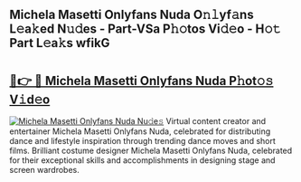## Michela Masetti Onlyfans Nuda O𝚗𝚕yf𝚊ns L𝚎a𝚔ed N𝚞𝚍es - Part-VSa P𝚑𝚘tos Vi𝚍𝚎o - H𝚘𝚝 Part L𝚎a𝚔s wfikG

# <h2><a href="http://kfbjhl.oniu.top/?m=Michela+Masetti+Onlyfans+Nuda">🔗👉 🔴 Michela Masetti Onlyfans Nuda P𝚑ot𝚘𝚜 V𝚒d𝚎o</a></h2>

[![Michela Masetti Onlyfans Nuda Nu𝚍e𝚜](https://i.imgur.com/0qMVB7G.gif)](http://kfbjhl.oniu.top/?m=Michela+Masetti+Onlyfans+Nuda)
Virtual content creator and entertainer Michela Masetti Onlyfans Nuda, celebrated for distributing dance and lifestyle inspiration through trending dance moves and short films. Brilliant costume designer Michela Masetti Onlyfans Nuda, celebrated for their exceptional skills and accomplishments in designing stage and screen wardrobes.  
